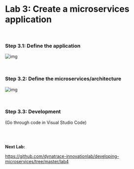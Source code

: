 # Lab 3: Create a microservices application

<br>

### Step 3.1: Define the application

![img](https://github.com/dynatrace-innovationlab/developing-microservices/blob/master/assets/img1.png)

<br>

### Step 3.2: Define the microservices/architecture

![img](https://github.com/dynatrace-innovationlab/developing-microservices/blob/master/assets/img2.png)

<br>

### Step 3.3: Development

(Go through code in Visual Studio Code)

<br>
<br>

__Next Lab:__

https://github.com/dynatrace-innovationlab/developing-microservices/tree/master/lab4
